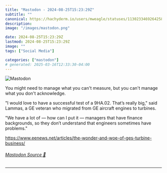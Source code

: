 ```yaml
---
title: "Mastodon - 2024-08-25T15:23:29Z"
subtitle: ""
canonical: https://hachyderm.io/users/mweagle/statuses/113023346926425898
description:
image: "/images/mastodon.png"

date: 2024-08-25T15:23:29Z
lastmod: 2024-08-25T15:23:29Z
image: ""
tags: ["Social Media"]

categories: ["mastodon"]
# generated: 2025-03-16T12:33:30-04:00
---
```

![Mastodon](/images/mastodon.png)

<p>You might need to manage what you can&#39;t measure, but you can&#39;t manage what you don&#39;t acknowledge.</p><p>&quot;I would love to have a successful test of a 9HA.02. That’s really big,&quot; said Lammas, a GE veteran who migrated from GE aircraft engines to turbines.</p><p>&quot;We have a lot of — how can I put it — managers that have finance backgrounds, so they don’t understand that engineers sometimes have problems.&quot;</p><p><a href="https://www.eenews.net/articles/the-wonder-and-woe-of-ges-turbine-business/" target="_blank" rel="nofollow noopener noreferrer" translate="no"><span class="invisible">https://www.</span><span class="ellipsis">eenews.net/articles/the-wonder</span><span class="invisible">-and-woe-of-ges-turbine-business/</span></a></p>


###### [Mastodon Source 🐘](https://hachyderm.io/@mweagle/113023346926425898)

___
